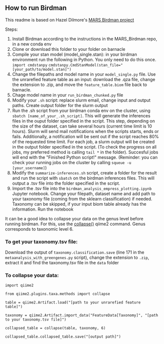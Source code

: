 ## How to run Birdman

This readme is based on Hazel Dilmore's [MARS Birdman project](https://github.com/ahdilmore/MARS_Birdman)

Steps:
1. Install Birdman according to the instructions in the MARS_Birdman repo, in a new conda env
2. Clone or download this folder to your folder on barnacle
3. Compile your stan model (model_single.stan): in your birdman environment run the following in Python. You only need to do this once.
  `import cmdstanpy`
  `cmdstanpy.CmdStanModel(stan_file="[your_path/to/model.stan]")`
5. Change the filepaths and model name in your `model_single.py` file. Use the unrarefied feature table as an input: download the .qza file, change the extension to .zip, and move the `feature_table.biom` file back to barnacle.
6. Chage model name in your `run_birdman_chunked.py` file
7. Modify your `.sh` script: replace slurm email, change input and output paths. Create output folder for the slurm output
8. Run the .sh script from your birdman conda env on the cluster, using `sbatch [name_of_your_.sh_script]`. This will generate the inferences files in the ouput folder specified in the script. This step, depending on the size of the dataset, can take several hours (current time limit is 10 hours). Slurm will send mail notifications when the scripts starts, ends or fails. Additionally, a notification will be sent out if the script reaches 80% of the requested time limit. For each job, a slurm output will be created in the output folder specified in the script. (To check the progress on all jobs, my preferred method is calling `tail *` in the folder). Succesful jobs will end with the "Finished Python script!" message. (Reminder: you can check your running jobs on the cluster by calling `squeue -u [your_username]`)
9. Modify the `summarize-inferences.sh` script, create a folder for the result and run the script with `sbatch` on the birdman inferences files. This will output a .tsv file into the folder specified in the script.
10. Import the .tsv file into the `birdman_analysis_empress_plotting.ipynb` Jupyter notebook. Change your filepath, dataset name and add path to your taxonomy file (coming from the sklearn classification) if needed. Taxonomy can be skipped, if your input biom table already has the information. Run the notebook

It can be a good idea to collapse your data on the genus level before running birdman. For this, use the [collapse()](https://docs.qiime2.org/2023.9/plugins/available/taxa/collapse/) qiime2 command. Genus corresponds to taxonomic level 6.

### To get your taxonomy.tsv file:

Download the output of `taxonomy.classification.save` (line 171 in the `metaanalysis_with_greengenes.py` script), change the extension to `.zip`, extract it and find the taxonomy.tsv file in the `data` folder

### To collapse your data:

`import qiime2`

`from qiime2.plugins.taxa.methods import collapse` 

`table = qiime2.Artifact.load("[path to your unrarefied feature table]")` 

`taxonomy = qiime2.Artifact.import_data("FeatureData[Taxonomy]", "[path to your taxonomy.tsv file]")` 

`collapsed_table = collapse(table, taxonomy, 6)` 

`collapsed_table.collapsed_table.save("[output path]")`
